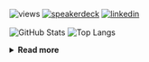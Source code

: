 ![views](https://komarev.com/ghpvc/?username=chck&color=blueviolet)
[![speakerdeck](https://img.shields.io/badge/Speaker_Deck-chck-8a2be2?style=flat-square&logo=speaker-deck)](https://speakerdeck.com/chck)
[![linkedin](https://img.shields.io/badge/LinkedIn-chck-8a2be2?style=flat-square&logo=linkedin)](https://www.linkedin.com/in/chck/)

<p align="left"> 
  <img alt="GitHub Stats" align="center" height="150" src="https://github-readme-stats-nine-umber-51.vercel.app/api?username=chck&count_private=true&show_icons=true&hide_title=true&theme=buefy" />
  <img alt="Top Langs" align="center" height="150" src="https://github-readme-stats-nine-umber-51.vercel.app/api/top-langs/?username=chck&layout=compact&count_private=true&show_icons=true&hide_title=true&theme=buefy" />
</p>

<details>
  <summary><b>Read more</b></summary>
  <br>

  <!--START_SECTION:waka-->
**🐱 My GitHub Data** 

> 📦 125.5 kB Used in GitHub's Storage 
 > 
> 💼 Opted to Hire
 > 
> 📜 133 Public Repositories 
 > 
> 🔑 24 Private Repositories 
 > 
**I'm a Night 🦉** 

```text
🌞 Morning                1210 commits        ████░░░░░░░░░░░░░░░░░░░░░   16.38 % 
🌆 Daytime                2246 commits        ████████░░░░░░░░░░░░░░░░░   30.41 % 
🌃 Evening                2088 commits        ███████░░░░░░░░░░░░░░░░░░   28.27 % 
🌙 Night                  1842 commits        ██████░░░░░░░░░░░░░░░░░░░   24.94 % 
```
📅 **I'm Most Productive on Thursday** 

```text
Monday                   1389 commits        █████░░░░░░░░░░░░░░░░░░░░   18.81 % 
Tuesday                  1104 commits        ████░░░░░░░░░░░░░░░░░░░░░   14.95 % 
Wednesday                1320 commits        ████░░░░░░░░░░░░░░░░░░░░░   17.87 % 
Thursday                 1657 commits        ██████░░░░░░░░░░░░░░░░░░░   22.43 % 
Friday                   776 commits         ███░░░░░░░░░░░░░░░░░░░░░░   10.51 % 
Saturday                 483 commits         ██░░░░░░░░░░░░░░░░░░░░░░░   06.54 % 
Sunday                   657 commits         ██░░░░░░░░░░░░░░░░░░░░░░░   08.90 % 
```


📊 **This Week I Spent My Time On** 

```text
💬 Programming Languages: 
Terraform                8 hrs 27 mins       ████████████░░░░░░░░░░░░░   48.92 % 
YAML                     4 hrs 21 mins       ██████░░░░░░░░░░░░░░░░░░░   25.20 % 
Markdown                 55 mins             █░░░░░░░░░░░░░░░░░░░░░░░░   05.37 % 
Docker                   47 mins             █░░░░░░░░░░░░░░░░░░░░░░░░   04.60 % 
TOML                     40 mins             █░░░░░░░░░░░░░░░░░░░░░░░░   03.91 % 

🔥 Editors: 
PyCharm                  7 hrs 17 mins       ███████████░░░░░░░░░░░░░░   42.12 % 
Zed                      6 hrs 47 mins       ██████████░░░░░░░░░░░░░░░   39.21 % 
Neovim                   2 hrs 45 mins       ████░░░░░░░░░░░░░░░░░░░░░   15.94 % 
Obsidian                 18 mins             ░░░░░░░░░░░░░░░░░░░░░░░░░   01.74 % 
RustRover                10 mins             ░░░░░░░░░░░░░░░░░░░░░░░░░   01.00 % 
```

**I Mostly Code in Python** 

```text
Python                   47 repos            █████████░░░░░░░░░░░░░░░░   34.31 % 
Jupyter Notebook         19 repos            ███░░░░░░░░░░░░░░░░░░░░░░   13.87 % 
Ruby                     11 repos            ██░░░░░░░░░░░░░░░░░░░░░░░   08.03 % 
Rust                     8 repos             █░░░░░░░░░░░░░░░░░░░░░░░░   05.84 % 
TypeScript               6 repos             █░░░░░░░░░░░░░░░░░░░░░░░░   04.38 % 
```



**Timeline**

![Lines of Code chart](https://raw.githubusercontent.com/chck/chck/main/assets/bar_graph.png)


 Last Updated on 2025-04-11 02:03 UTC
<!--END_SECTION:waka-->
</details>

